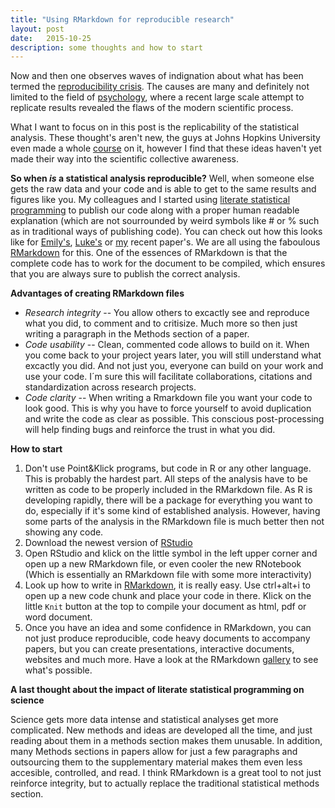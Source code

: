 ```yaml
---
title: "Using RMarkdown for reproducible research"
layout: post
date:   2015-10-25 
description: some thoughts and how to start
---
```




Now and then one observes waves of indignation about what has been termed the [reproducibility crisis](https://en.wikipedia.org/wiki/Replication_crisis). The causes are many and definitely not limited to the field of [psychology](http://science.sciencemag.org/content/349/6251/aac4716), where a recent large scale
attempt to replicate results revealed the flaws of the modern scientific process. 

What I want to focus on in this post is the replicability of the statistical analysis. These thought's
aren't new, the guys at Johns Hopkins University even made a whole [course](https://www.coursera.org/learn/reproducible-research) on it, however I find that these ideas haven't yet made their way into the scientific collective awareness.

**So when *is* a statistical analysis reproducible?** Well, when someone else gets the raw data and your
code and is able to get to the same results and figures like you. My colleagues and I started 
using [literate statistical programming](https://en.wikipedia.org/wiki/Literate_programming) to publish
our code along with a proper human readable explanation (which are not sourrounded by weird symbols like # or % such
as in traditional ways of publishing code). You can check out how this looks like for [Emily's](https://static-content.springer.com/esm/art%3A10.1186%2Fs13104-016-2209-x/MediaObjects/13104_2016_2209_MOESM1_ESM.html),
[Luke's](https://github.com/leberhartphillips/killdeer_foraging/blob/master/Rcode_Killdeer_foraging.pdf) or
[my](https://github.com/mastoffel/seal_chemical_fingerprints/blob/master/analysis_markdown.pdf)
recent paper's. We are all using the faboulous [RMarkdown](http://rmarkdown.rstudio.com/) for this. One of the essences of RMarkdown is that the complete code has to work for the document to be compiled, which ensures that you are always sure to publish the correct analysis.

**Advantages of creating RMarkdown files**

*  *Research integrity* -- You allow others to excactly see and reproduce what you did,
to comment and to critisize. Much more so then just writing a paragraph in the Methods section of a paper.
* *Code usability* -- Clean, commented code allows to build on it. When you come back to your project years later, 
you will still understand what excactly you did. And not just you, everyone can build on your 
work and use your code. I´m sure this will facilitate collaborations, citations and standardization
across research projects.
* *Code clarity* -- When writing a Rmarkdown file you want your code to look good. This is why you have to force yourself to avoid duplication and write the code as clear as possible. This conscious post-processing
will help finding bugs and reinforce the trust in what you did.

**How to start**

1. Don't use Point&Klick programs, but code in R or any other language. This is probably the hardest part. All steps of the analysis have to be written as code to be properly included in the RMarkdown file. As R is developing rapidly, there will be a package for everything you want to do, especially if it's some kind of established analysis. However, having some parts of the analysis in the RMarkdown file is much better then not showing any code. 
2. Download the newest version of [RStudio](https://www.rstudio.com/)  
3. Open RStudio and klick on the little symbol in the left upper corner and open up a new RMarkdown file, or even cooler the new RNotebook (Which is essentially an RMarkdown file with some more interactivity)
4. Look up how to write in [RMarkdown](http://rmarkdown.rstudio.com/lesson-1.html), it is really easy. Use ctrl+alt+i to open up a new code chunk and place your code in there. Klick on the little `Knit` button at the top to compile your document as html, pdf or word document. 
5. Once you have an idea and some confidence in RMarkdown, you can not just produce reproducible, code heavy documents to accompany papers, but you can create presentations, interactive documents, websites and much more. Have a look at the RMarkdown [gallery](http://rmarkdown.rstudio.com/gallery.html) to see what's possible.


    
**A last thought about the impact of literate statistical programming on science**

Science gets more data intense and statistical analyses get more complicated. New methods and ideas are developed all the time, and just reading about them in a methods section makes them unusable. In addition, many Methods sections in papers allow for just a few paragraphs and outsourcing them to the supplementary material makes them even less accesible, controlled, and read. I think RMarkdown is a great tool to not just reinforce integrity, but to actually replace the traditional statistical methods section.



